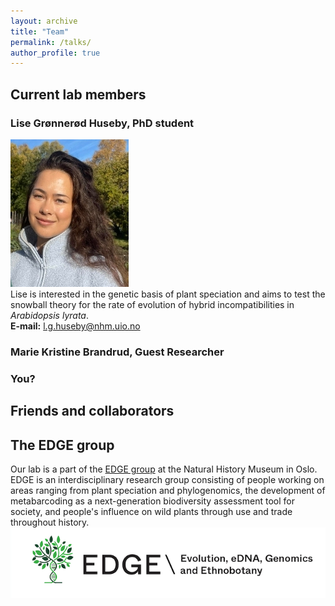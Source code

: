 ```yaml
---
layout: archive
title: "Team"
permalink: /talks/
author_profile: true
---
```



## Current lab members

### Lise Grønnerød Huseby, PhD student
![Lise Huseby](/images/Lise_resized4.jpeg) <br />
Lise is interested in the genetic basis of plant speciation and aims to test the snowball theory for the rate of evolution of hybrid incompatibilities in *Arabidopsis lyrata*. <br />
**E-mail:** l.g.huseby@nhm.uio.no

### Marie Kristine Brandrud, Guest Researcher


### You?


## Friends and collaborators


## The EDGE group
Our lab is a part of the [EDGE group](https://www.nhm.uio.no/english/research/groups/edge/) at the Natural History Museum in Oslo. EDGE is an interdisciplinary research group consisting of people working on areas ranging from plant speciation and phylogenomics, the development of metabarcoding as a next-generation biodiversity assessment tool for society, and people's influence on wild plants through use and trade throughout history. 
![The EDGE logo](/images/EDGE_logo.png) 

